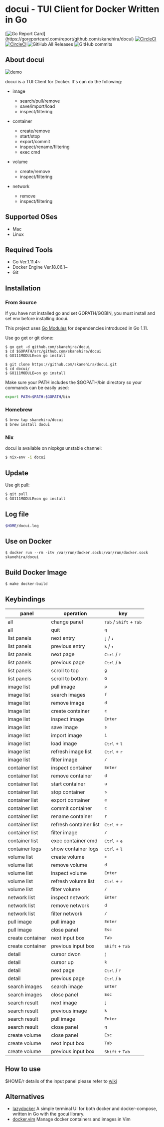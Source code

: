 # docui - TUI Client for Docker Written in Go

[![Go Report Card](https://goreportcard.com/badge/github.com/skanehira/docui?)](https://goreportcard.com/report/github.com/skanehira/docui)
[![CircleCI](https://img.shields.io/circleci/project/github/skanehira/docui.svg?style=flat-square)](https://goreportcard.com/report/github.com/skanehira/docui)
[![CircleCI](https://img.shields.io/github/release/skanehira/docui.svg?style=flat-square)](https://github.com/skanehira/docui/releases)
![GitHub All Releases](https://img.shields.io/github/downloads/skanehira/docui/total.svg?style=flat)
![GitHub commits](https://img.shields.io/github/commits-since/skanehira/docui/1.0.0.svg?style=flat-square)

## About docui
![demo](https://github.com/skanehira/docui/blob/images/images/docui.v2-demo.gif?raw=true)

docui is a TUI Client for Docker.
It's can do the following:

- image
    - search/pull/remove
    - save/import/load
    - inspect/filtering

- container
    - create/remove
    - start/stop
    - export/commit
    - inspect/rename/filtering
    - exec cmd

- volume
    - create/remove
    - inspect/filtering

- network
    - remove
    - inspect/filtering

## Supported OSes
- Mac
- Linux

## Required Tools
- Go Ver.1.11.4~
- Docker Engine Ver.18.06.1~
- Git

## Installation

### From Source

If you have not installed go and set GOPATH/GOBIN,
you must install and set env before installing docui.

This project uses [Go Modules](https://github.com/golang/go/wiki/Modules) for dependencies introduced in Go 1.11.

Use go get or git clone:

```
$ go get -d github.com/skanehira/docui
$ cd $GOPATH/src/github.com/skanehira/docui
$ GO111MODULE=on go install
```

```
$ git clone https://github.com/skanehira/docui.git
$ cd docui/
$ GO111MODULE=on go install
```

Make sure your PATH includes the $GOPATH/bin directory so your commands can be easily used:

```sh
export PATH=$PATH:$GOPATH/bin
```

### Homebrew

```sh
$ brew tap skanehira/docui
$ brew install docui
```

### Nix

docui is available on nixpkgs unstable channel:

```sh
$ nix-env -i docui
```

## Update

Use git pull:

```sh
$ git pull
$ GO111MODULE=on go install
```

## Log file
```sh
$HOME/docui.log
```

## Use on Docker
```
$ docker run --rm -itv /var/run/docker.sock:/var/run/docker.sock skanehira/docui
```

## Build Docker Image
```sh
$ make docker-build
```

## Keybindings
| panel            | operation              | key                                                |
|------------------|------------------------|----------------------------------------------------|
| all              | change panel           | <kbd>Tab</kbd> / <kbd>Shift</kbd> + <kbd>Tab</kbd> |
| all              | quit                   | <kbd>q</kbd>                                       |
| list panels      | next entry             | <kbd>j</kbd> / <kbd>↓</kbd>                        |
| list panels      | previous entry         | <kbd>k</kbd> / <kbd>↑</kbd>                        |
| list panels      | next page              | <kbd>Ctrl</kbd> / <kbd>f</kbd>                     |
| list panels      | previous page          | <kbd>Ctrl</kbd> / <kbd>b</kbd>                     |
| list panels      | scroll to top          | <kbd>g</kbd>                                       |
| list panels      | scroll to bottom       | <kbd>G</kbd>                                       |
| image list       | pull image             | <kbd>p</kbd>                                       |
| image list       | search images          | <kbd>f</kbd>                                       |
| image list       | remove image           | <kbd>d</kbd>                                       |
| image list       | create container       | <kbd>c</kbd>                                       |
| image list       | inspect image          | <kbd>Enter</kbd>                                   |
| image list       | save image             | <kbd>s</kbd>                                       |
| image list       | import image           | <kbd>i</kbd>                                       |
| image list       | load image             | <kbd>Ctrl</kbd> + <kbd>l</kbd>                     |
| image list       | refresh image list     | <kbd>Ctrl</kbd> + <kbd>r</kbd>                     |
| image list       | filter image           | <kbd>/</kbd>                                       |
| container list   | inspect container      | <kbd>Enter</kbd>                                   |
| container list   | remove container       | <kbd>d</kbd>                                       |
| container list   | start container        | <kbd>u</kbd>                                       |
| container list   | stop container         | <kbd>s</kbd>                                       |
| container list   | export container       | <kbd>e</kbd>                                       |
| container list   | commit container       | <kbd>c</kbd>                                       |
| container list   | rename container       | <kbd>r</kbd>                                       |
| container list   | refresh container list | <kbd>Ctrl</kbd> + <kbd>r</kbd>                     |
| container list   | filter image           | <kbd>/</kbd>                                       |
| container list   | exec container cmd     | <kbd>Ctrl</kbd> + <kbd>e</kbd>                     |
| container logs   | show container logs    | <kbd>Ctrl</kbd> + <kbd>l</kbd>                     |
| volume list      | create volume          | <kbd>c</kbd>                                       |
| volume list      | remove volume          | <kbd>d</kbd>                                       |
| volume list      | inspect volume         | <kbd>Enter</kbd>                                   |
| volume list      | refresh volume list    | <kbd>Ctrl</kbd> + <kbd>r</kbd>                     |
| volume list      | filter volume          | <kbd>/</kbd>                                       |
| network list     | inspect network        | <kbd>Enter</kbd>                                   |
| network list     | remove network         | <kbd>d</kbd>                                       |
| network list     | filter network         | <kbd>/</kbd>                                       |
| pull image       | pull image             | <kbd>Enter</kbd>                                   |
| pull image       | close panel            | <kbd>Esc</kbd>                                     |
| create container | next input box         | <kbd>Tab</kbd>                                     |
| create container | previous input box     | <kbd>Shift</kbd> +  <kbd>Tab</kbd>                 |
| detail           | cursor dwon            | <kbd>j</kbd>                                       |
| detail           | cursor up              | <kbd>k</kbd>                                       |
| detail           | next page              | <kbd>Ctrl</kbd> / <kbd>f</kbd>                     |
| detail           | previous page          | <kbd>Ctrl</kbd> / <kbd>b</kbd>                     |
| search images    | search image           | <kbd>Enter</kbd>                                   |
| search images    | close panel            | <kbd>Esc</kbd>                                     |
| search result    | next image             | <kbd>j</kbd>                                       |
| search result    | previous image         | <kbd>k</kbd>                                       |
| search result    | pull image             | <kbd>Enter</kbd>                                   |
| search result    | close panel            | <kbd>q</kbd>                                       |
| create volume    | close panel            | <kbd>Esc</kbd>                                     |
| create volume    | next input box         | <kbd>Tab</kbd>                                     |
| create volume    | previous input box     | <kbd>Shift</kbd> +  <kbd>Tab</kbd>                 |

## How to use
$HOME/r details of the input panel please refer to [wiki](https://github.com/skanehira/docui/blob/master/wiki.md)

## Alternatives
- [lazydocker](https://github.com/jesseduffield/lazydocker)
A simple terminal UI for both docker and docker-compose, written in Go with the gocui library.
- [docker.vim](https://github.com/sknaehira/docker.vim)
Manage docker containers and images in Vim
